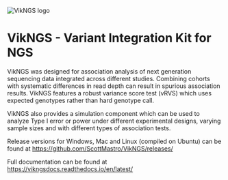 ![VikNGS logo](https://github.com/ScottMastro/vikNGS/blob/master/src/gui/resources/vikngs_logo.png)

# VikNGS - Variant Integration Kit for NGS

VikNGS was designed for association analysis of next generation sequencing data integrated across different studies. Combining cohorts with systematic differences in read depth can result in spurious association results. VikNGS features a robust variance score test (vRVS) which uses expected genotypes rather than hard genotype call. 

VikNGS also provides a simulation component which can be used to analyze Type I error or power under different experimental designs, varying sample sizes and with different types of association tests. 

Release versions for Windows, Mac and Linux (compiled on Ubuntu) can be found at https://github.com/ScottMastro/VikNGS/releases/

Full documentation can be found at https://vikngsdocs.readthedocs.io/en/latest/
